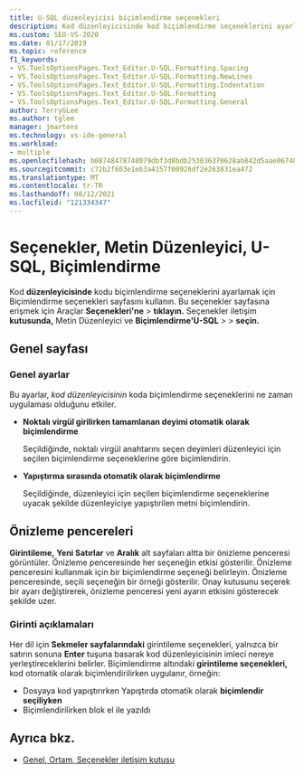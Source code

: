 ```yaml
---
title: U-SQL düzenleyicisi biçimlendirme seçenekleri
description: Kod düzenleyicisinde kod biçimlendirme seçeneklerini ayarlamak için Biçimlendirme seçenekleri sayfasını ve alt sayfasını kullanmayı öğrenin ve bu sayfayı U-SQL.
ms.custom: SEO-VS-2020
ms.date: 01/17/2019
ms.topic: reference
f1_keywords:
- VS.ToolsOptionsPages.Text_Editor.U-SQL.Formatting.Spacing
- VS.ToolsOptionsPages.Text_Editor.U-SQL.Formatting.NewLines
- VS.ToolsOptionsPages.Text_Editor.U-SQL.Formatting.Indentation
- VS.ToolsOptionsPages.Text_Editor.U-SQL.Formatting
- VS.ToolsOptionsPages.Text_Editor.U-SQL.Formatting.General
author: TerryGLee
ms.author: tglee
manager: jmartens
ms.technology: vs-ide-general
ms.workload:
- multiple
ms.openlocfilehash: b08748478748079dbf3d8bdb253036370628ab842d5aae0674898109cc5acc3d
ms.sourcegitcommit: c72b2f603e1eb3a4157f00926df2e263831ea472
ms.translationtype: MT
ms.contentlocale: tr-TR
ms.lasthandoff: 08/12/2021
ms.locfileid: "121334347"
---
```

# <a name="options-text-editor-u-sql-formatting"></a>Seçenekler, Metin Düzenleyici, U-SQL, Biçimlendirme

Kod **düzenleyicisinde** kodu biçimlendirme seçeneklerini ayarlamak için Biçimlendirme seçenekleri sayfasını kullanın. Bu seçenekler sayfasına erişmek için Araçlar **Seçenekleri'ne**  >  **tıklayın.** Seçenekler iletişim **kutusunda,** Metin Düzenleyici ve **Biçimlendirme'U-SQL**  >    >  **seçin.**

## <a name="general-page"></a>Genel sayfası

### <a name="general-settings"></a>Genel ayarlar

Bu ayarlar, *kod düzenleyicisinin* koda biçimlendirme seçeneklerini ne zaman uygulaması olduğunu etkiler.

- **Noktalı virgül girilirken tamamlanan deyimi otomatik olarak biçimlendirme**

   Seçildiğinde, noktalı virgül anahtarını seçen deyimleri düzenleyici için seçilen biçimlendirme seçeneklerine göre biçimlendirin.

- **Yapıştırma sırasında otomatik olarak biçimlendirme**

   Seçildiğinde, düzenleyici için seçilen biçimlendirme seçeneklerine uyacak şekilde düzenleyiciye yapıştırilen metni biçimlendirin.

## <a name="preview-windows"></a>Önizleme pencereleri

**Girintileme,** **Yeni Satırlar** ve **Aralık** alt sayfaları altta bir önizleme penceresi görüntüler. Önizleme penceresinde her seçeneğin etkisi gösterilir. Önizleme penceresini kullanmak için bir biçimlendirme seçeneği belirleyin. Önizleme penceresinde, seçili seçeneğin bir örneği gösterilir. Onay kutusunu seçerek bir ayarı değiştirerek, önizleme penceresi yeni ayarın etkisini gösterecek şekilde uzer.

### <a name="indentation-remarks"></a>Girinti açıklamaları

Her dil için **Sekmeler sayfalarındaki** girintileme seçenekleri, yalnızca bir satırın sonuna **Enter** tuşuna basarak kod düzenleyicisinin imleci nereye yerleştireceklerini belirler. Biçimlendirme altındaki **girintileme seçenekleri,** kod otomatik olarak biçimlendirilirken uygulanır, örneğin:

- Dosyaya kod yapıştırırken Yapıştırda otomatik olarak **biçimlendir seçiliyken**
- Biçimlendirilirken blok el ile yazıldı

## <a name="see-also"></a>Ayrıca bkz.

- [Genel, Ortam, Seçenekler iletişim kutusu](../../ide/reference/general-environment-options-dialog-box.md)
